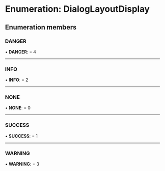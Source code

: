 # Enumeration: DialogLayoutDisplay

## Enumeration members

### DANGER

• **DANGER**: = 4

___

### INFO

• **INFO**: = 2

___

### NONE

• **NONE**: = 0

___

### SUCCESS

• **SUCCESS**: = 1

___

### WARNING

• **WARNING**: = 3
